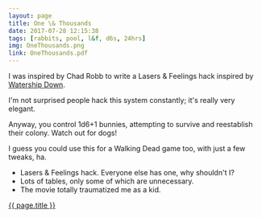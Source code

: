 ```yaml
---
layout: page
title: One \& Thousands
date: 2017-07-28 12:15:38
tags: [rabbits, pool, l&f, d6s, 24hrs]
img: OneThousands.png
link: OneThousands.pdf
---
```


I was inspired by Chad Robb to write a Lasers & Feelings hack inspired by [Watership Down](https://en.wikipedia.org/wiki/Watership_Down).

I'm not surprised people hack this system constantly; it's really very elegant.

Anyway, you control 1d6+1 bunnies, attempting to survive and reestablish their colony. Watch out for dogs!

I guess you could use this for a Walking Dead game too, with just a few tweaks, ha.

* Lasers & Feelings hack. Everyone else has one, why shouldn't I?
* Lots of tables, only some of which are unnecessary.
* The movie totally traumatized me as a kid.

<div class="img_row">
	<a href="{{ site.baseurl }}/pdf/{{ page.link }}"><img class="col three" src="{{ site.baseurl }}/img/{{ page.img}}" alt="" title="{{ page.title }}"/></a>
</div>
<div class="col three caption">
	<a href="{{ site.baseurl }}/pdf/{{ page.link }}">{{ page.title }}</a>
</div>
